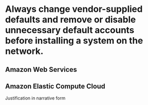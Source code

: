 # Always change vendor-supplied defaults and remove or disable unnecessary default accounts before installing a system on the network.  
## Amazon Web Services  
## Amazon Elastic Compute Cloud  
Justification in narrative form  
